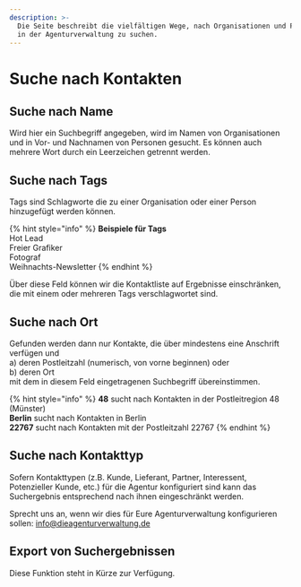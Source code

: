 ```yaml
---
description: >-
  Die Seite beschreibt die vielfältigen Wege, nach Organisationen und Personen
  in der Agenturverwaltung zu suchen.
---
```


# Suche nach Kontakten

## Suche nach Name

Wird hier ein Suchbegriff angegeben, wird im Namen von Organisationen und in Vor- und Nachnamen von Personen gesucht. Es können auch mehrere Wort durch ein Leerzeichen getrennt werden.

## Suche nach Tags

Tags sind Schlagworte die zu einer Organisation oder einer Person hinzugefügt werden können. 

{% hint style="info" %}
**Beispiele für Tags**  
Hot Lead  
Freier Grafiker  
Fotograf  
Weihnachts-Newsletter
{% endhint %}

Über diese Feld können wir die Kontaktliste auf Ergebnisse einschränken, die mit einem oder mehreren Tags verschlagwortet sind.

## Suche nach Ort

Gefunden werden dann nur Kontakte, die über mindestens eine Anschrift verfügen und   
a\) deren Postleitzahl \(numerisch, von vorne beginnen\) oder  
b\) deren Ort  
mit dem in diesem Feld eingetragenen Suchbegriff übereinstimmen.

{% hint style="info" %}
**48** sucht nach Kontakten in der Postleitregion 48 \(Münster\)  
**Berlin** sucht nach Kontakten in Berlin  
**22767** sucht nach Kontakten mit der Postleitzahl 22767
{% endhint %}

## Suche nach Kontakttyp

Sofern Kontakttypen \(z.B. Kunde, Lieferant, Partner, Interessent, Potenzieller Kunde, etc.\) für die Agentur konfiguriert sind kann das Suchergebnis entsprechend nach ihnen eingeschränkt werden.

Sprecht uns an, wenn wir dies für Eure Agenturverwaltung konfigurieren sollen: [info@dieagenturverwaltung.de](mailto:info@dieagenturverwaltung.de)

## Export von Suchergebnissen

Diese Funktion steht in Kürze zur Verfügung.

